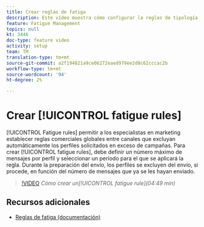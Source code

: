 ```yaml
---
title: Crear reglas de fatiga
description: Este vídeo muestra cómo configurar la reglas de tipología.
feature: Fatigue Management
topics: null
kt: 3446
doc-type: feature video
activity: setup
team: TM
translation-type: tm+mt
source-git-commit: a2f194821a9ce06272eaed979ee2d8c62cccac2b
workflow-type: tm+mt
source-wordcount: '94'
ht-degree: 2%

---
```



# Crear [!UICONTROL fatigue rules]

[!UICONTROL Fatigue rules] permitir a los especialistas en marketing establecer reglas comerciales globales entre canales que excluyan automáticamente los perfiles solicitados en exceso de campañas.
Para crear [!UICONTROL fatigue rules], debe definir un número máximo de mensajes por perfil y seleccionar un período para el que se aplicará la regla. Durante la preparación del envío, los perfiles se excluyen del envío, si procede, en función del número de mensajes que ya se les hayan enviado.

>[!VIDEO](https://video.tv.adobe.com/v/28450?quality=12)
*Cómo crear un[!UICONTROL fatigue rule](04:49 min)*

## Recursos adicionales

* [Reglas de fatiga (documentación)](https://docs.adobe.com/content/help/en/campaign-standard/using/administrating/working-with-typology-rules/fatigue-rules.html)
